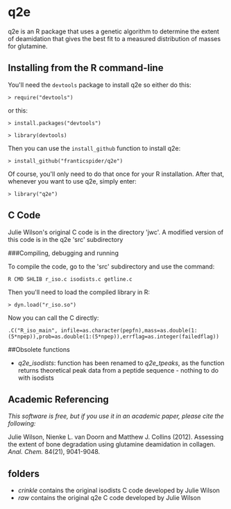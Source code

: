 # q2e

q2e is an R package that uses a genetic algorithm to determine the extent of deamidation that gives the best fit to a measured distribution of masses for glutamine.

## Installing from the R command-line

You'll need the `devtools` package to install q2e so either do this:

 `> require("devtools")`
 
or this:
 
 `> install.packages("devtools")`
 
 `> library(devtools)`
 
Then you can use the `install_github` function to install q2e:
 
 `> install_github("franticspider/q2e")`
 
Of course, you'll only need to do that once for your R installation. After that, whenever you want to use q2e, simply enter: 
 
 `> library("q2e")`


## C Code

Julie Wilson's original C code is in the directory 'jwc'. A modified version of this code is in the q2e 'src' subdirectory

###Compiling, debugging and running

To compile the code, go to the 'src' subdirectory and use the command:

 `R CMD SHLIB r_iso.c isodists.c getline.c`

Then you'll need to load the compiled library in R:

 `> dyn.load("r_iso.so")`
 
Now you can call the C directly: 

 `.C("R_iso_main", infile=as.character(pepfn),mass=as.double(1:(5*npep)),prob=as.double(1:(5*npep)),errflag=as.integer(failedflag))`


##Obsolete functions

- *q2e_isodists*: function has been renamed to *q2e_tpeaks*, as the function returns theoretical peak data from a peptide sequence - nothing to do with isodists


## Academic Referencing

*This software is free, but if you use it in an academic paper, please cite the following:*

Julie Wilson, Nienke L. van Doorn
and Matthew J. Collins (2012). Assessing the extent of bone degradation using glutamine deamidation in collagen.  *Anal. Chem.* 84(21), 9041-9048.

## folders

- *crinkle* contains the original isodists C code developed by Julie Wilson
- *raw* contains the original q2e C code developed by Julie Wilson
